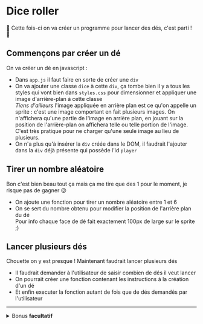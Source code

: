 # Dice roller

:game_die: Cette fois-ci on va créer un programme pour lancer des dés, c'est parti ! :game_die:

## Commençons par créer un dé

On va créer un dé en javascript :
- Dans `app.js` il faut faire en sorte de créer une `div`
- On va ajouter une classe `dice` à cette `div`, ça tombe bien il y a tous les styles qui vont bien dans `styles.css` pour dimensionner et appliquer une image d'arrière-plan à cette classe  
_Tiens d'ailleurs_ l'image appliquée en arrière plan est ce qu'on appelle un sprite : c'est une image comportant en fait plusieurs images. On n'affichera qu'une partie de l'image en arrière plan, en jouant sur la position de l'arrière-plan on affichera telle ou telle portion de l'image. C'est très pratique pour ne charger qu'une seule image au lieu de plusieurs.
- On n'a plus qu'à insérer la `div` créée dans le DOM, il faudrait l'ajouter dans la `div` déjà présente qui possède l'id `player`

## Tirer un nombre aléatoire

Bon c'est bien beau tout ça mais ça me tire que des 1 pour le moment, je risque pas de gagner :confounded:

- On ajoute une fonction pour tirer un nombre aléatoire entre 1 et 6
- On se sert du nombre obtenu pour modifier la position de l'arrière plan du dé  
Pour info chaque face de dé fait exactement 100px de large sur le sprite ;)

## Lancer plusieurs dés

Chouette on y est presque ! Maintenant faudrait lancer plusieurs dés

- Il faudrait demander à l'utilisateur de saisir combien de dés il veut lancer
- On pourrait créer une fonction contenant les instructions à la création d'un dé
- Et enfin executer la fonction autant de fois que de dés demandés par l'utilisateur

---

<details>
<summary>
  Bonus <strong>facultatif</strong>
</summary>

## Ajouter un adversaire

On va faire un deuxième lancer aléatoire

- On ajoute une `div` après la `div` possédant l'id `player`, on lui met une classe `board` et un id `dealer`  
Si tout va bien on doit voir 2 zones oranges prenant chacune la moitié de l'écran 
- L'objectif est de générer un tirage dans la zone du joueur et un tirage dans la zone du dealer
- On pourrait pour cela ajouter un paramètre à notre fonction de génération de dé pour récuperer l'id de l'élément à cibler : soit la `div` avec l'id `player`, soit celle avec l'id `dealer`

</details>